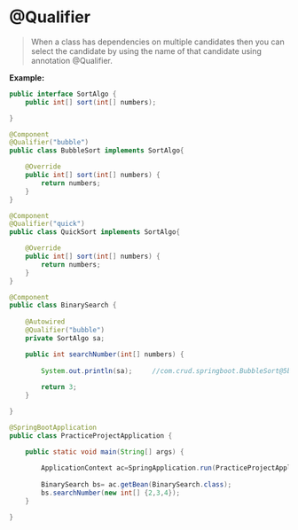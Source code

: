 # @Qualifier
>When a class has dependencies on multiple candidates then you can select the candidate by using the name of that candidate using annotation @Qualifier.

**Example:**
```java
public interface SortAlgo {
	public int[] sort(int[] numbers);

}

@Component
@Qualifier("bubble")
public class BubbleSort implements SortAlgo{

	@Override
	public int[] sort(int[] numbers) {
		return numbers;
	}
}

@Component
@Qualifier("quick")
public class QuickSort implements SortAlgo{

	@Override
	public int[] sort(int[] numbers) {
		return numbers;
	}
}

@Component
public class BinarySearch {
	
	@Autowired
    @Qualifier("bubble")
	private SortAlgo sa;

	public int searchNumber(int[] numbers) {
		
		System.out.println(sa);     //com.crud.springboot.BubbleSort@5b022357
		
		return 3;
	}

}

@SpringBootApplication
public class PracticeProjectApplication {

	public static void main(String[] args) {
	
		ApplicationContext ac=SpringApplication.run(PracticeProjectApplication.class, args);
		
		BinarySearch bs= ac.getBean(BinarySearch.class);
		bs.searchNumber(new int[] {2,3,4});
	}

}
```